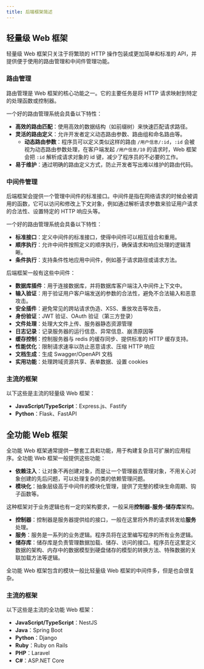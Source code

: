 ```yaml
---
title: 后端框架简述
---
```


## 轻量级 Web 框架
轻量级 Web 框架只关注于将繁琐的 HTTP 操作包装成更加简单和标准的 API，并提供便于使用的路由管理和中间件管理功能。

### 路由管理
路由管理是 Web 框架的核心功能之一。它的主要任务是将 HTTP 请求映射到特定的处理函数或控制器。

一个好的路由管理系统会具备以下特性：
- **高效的路由匹配**：使用高效的数据结构（如前缀树）来快速匹配请求路径。
- **灵活的路由定义**：允许开发者定义动态路由参数、路由组和命名路由等。
  - **动态路由参数**：程序员可以定义类似这样的路由 `/用户信息/:id`，`:id` 会被视为动态路由参数处理，在客户端发起 `/用户信息/10` 的请求时，Web 框架会把 `:id` 解析成请求对象的 id 键，减少了程序员的不必要的工作。
- **易于维护**：通过明确的路由定义方式，防止开发者写出难以维护的路由代码。


### 中间件管理
后端框架会提供一个管理中间件的标准接口。中间件是指在网络请求的时候会被调用的函数，它可以访问和修改上下文对象，例如通过解析请求参数来验证用户请求的合法性、设置特定的 HTTP 响应头等。

一个好的路由管理系统会具备以下特性：
- **标准接口**：定义中间件的标准接口，使得中间件可以相互组合和重用。
- **顺序执行**：允许中间件按照定义的顺序执行，确保请求和响应处理的逻辑清晰。
- **条件执行**：支持条件性地应用中间件，例如基于请求路径或请求方法。

后端框架一般有这些中间件：
- **数据库插件**：用于连接数据库，并将数据库客户端注入中间件上下文中。
- **输入验证**：用于验证用户客户端发送的参数的合法性，避免不合法输入和恶意攻击。
- **安全插件**：避免常见的跨站请求伪造、XSS、重放攻击等攻击，
- **身份验证**：JWT 验证、OAuth 验证（第三方登录）
- **文件处理**：处理大文件上传、服务器静态资源管理
- **日志记录**：记录服务器的运行信息、异常信息、崩溃原因等
- **缓存控制**：控制服务器与 redis 的缓存同步、提供标准的 HTTP 缓存支持。
- **性能优化**：限制请求速率以防止恶意请求、压缩 HTTP 响应
- **文档生成**：生成 Swagger/OpenAPI 文档
- **实用功能**：处理跨域资源共享、表单数据、设置 cookies

### 主流的框架
以下这些是主流的轻量级 Web 框架：
- **JavaScript/TypeScript**：Express.js、Fastify
- **Python**：Flask、FastAPI

## 全功能 Web 框架
全功能 Web 框架通常提供一整套工具和功能，用于构建复杂且可扩展的应用程序。全功能 Web 框架一般提供这些功能：
- **依赖注入**：让对象不再创建对象，而是让一个管理器去管理对象，不用关心对象创建的先后问题，可以处理复杂的类的依赖管理问题。
- **模块化**：抽象层级高于中间件的模块化管理，提供了完整的模块生命周期、钩子函数等。

这种框架对于业务逻辑也有一定的架构要求，一般采用**控制器-服务-储存库**架构。
- **控制器**：控制器是服务器提供给的接口，一般在这里将外界的请求转发给**服务**处理。
- **服务**：服务是一系列的业务逻辑。程序员将在这里编写程序的所有业务逻辑。
- **储存库**：储存库是负责管理数据加载、储存、访问的接口。程序员在这里定义数据的架构、内存中的数据模型到硬盘储存的模型的转换方法、特殊数据的关联加载方法等逻辑。

全功能 Web 框架包含的模块一般比轻量级 Web 框架的中间件多，但是也会很复杂。

### 主流的框架
以下这些是主流的全功能 Web 框架：
- **JavaScript/TypeScript**：NestJS
- **Java**：Spring Boot
- **Python**：Django 
- **Ruby**：Ruby on Rails
- **PHP**：Laravel
- **C#**：ASP.NET Core